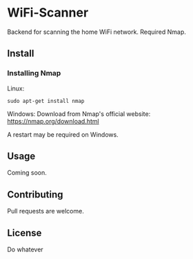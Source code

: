 # WiFi-Scanner

Backend for scanning the home WiFi network. Required Nmap. 

## Install

### Installing Nmap

Linux:
```
sudo apt-get install nmap
```

Windows: 
Download from Nmap's official website: https://nmap.org/download.html 

A restart may be required on Windows. 

## Usage

Coming soon. 

## Contributing

Pull requests are welcome.

## License

Do whatever
